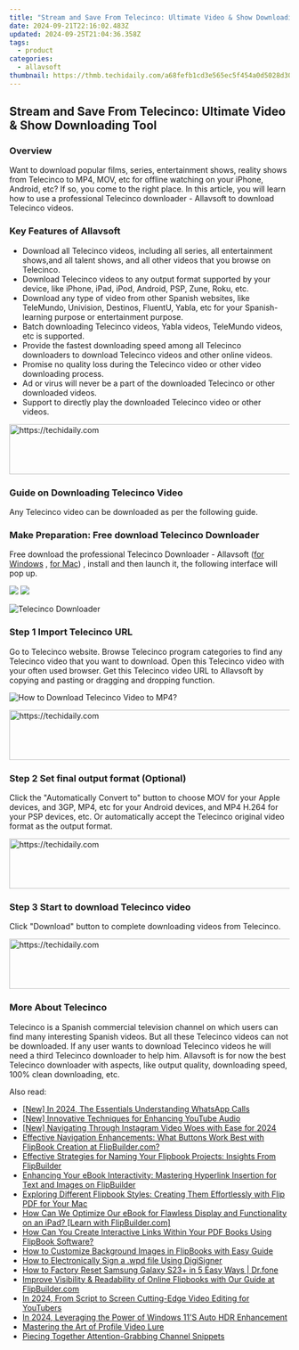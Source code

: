 ```yaml
---
title: "Stream and Save From Telecinco: Ultimate Video & Show Downloading Tool"
date: 2024-09-21T22:16:02.483Z
updated: 2024-09-25T21:04:36.358Z
tags:
  - product
categories:
  - allavsoft
thumbnail: https://thmb.techidaily.com/a68fefb1cd3e565ec5f454a0d5028d3000ec7ede8d478967f77735423a6ab539.jpg
---
```


## Stream and Save From Telecinco: Ultimate Video & Show Downloading Tool

### Overview

Want to download popular films, series, entertainment shows, reality shows from Telecinco to MP4, MOV, etc for offline watching on your iPhone, Android, etc? If so, you come to the right place. In this article, you will learn how to use a professional Telecinco downloader - Allavsoft to download Telecinco videos.

### Key Features of Allavsoft

* Download all Telecinco videos, including all series, all entertainment shows,and all talent shows, and all other videos that you browse on Telecinco.
* Download Telecinco videos to any output format supported by your device, like iPhone, iPad, iPod, Android, PSP, Zune, Roku, etc.
* Download any type of video from other Spanish websites, like TeleMundo, Univision, Destinos, FluentU, Yabla, etc for your Spanish-learning purpose or entertainment purpose.
* Batch downloading Telecinco videos, Yabla videos, TeleMundo videos, etc is supported.
* Provide the fastest downloading speed among all Telecinco downloaders to download Telecinco videos and other online videos.
* Promise no quality loss during the Telecinco video or other video downloading process.
* Ad or virus will never be a part of the downloaded Telecinco or other downloaded videos.
* Support to directly play the downloaded Telecinco video or other videos.

<!-- affiliate ads begin -->
<a href="https://appsumo.8odi.net/c/5597632/2043661/7443" target="_top" id="2043661">
  <img src="//a.impactradius-go.com/display-ad/7443-2043661" border="0" alt="https://techidaily.com" width="728" height="90"/>
</a>
<img height="0" width="0" src="https://appsumo.8odi.net/i/5597632/2043661/7443" style="position:absolute;visibility:hidden;" border="0" />
<!-- affiliate ads end -->

### Guide on Downloading Telecinco Video

Any Telecinco video can be downloaded as per the following guide.

### Make Preparation: Free download Telecinco Downloader

Free download the professional Telecinco Downloader - Allavsoft ([for Windows](https://tools.techidaily.com/allavsoft/products/) , [for Mac](https://tools.techidaily.com/allavsoft/products/)) , install and then launch it, the following interface will pop up.

[![](https://www.allavsoft.com/how-to/../images/how-to/free-download-win.jpg)](https://tools.techidaily.com/allavsoft/products/) [![](https://www.allavsoft.com/how-to/../images/how-to/free-download-mac.jpg)](https://tools.techidaily.com/allavsoft/products/)

![Telecinco Downloader](https://www.allavsoft.com/how-to/../images/allavsoft/screen-shot-600.jpg)

### Step 1 Import Telecinco URL

Go to Telecinco website. Browse Telecinco program categories to find any Telecinco video that you want to download. Open this Telecinco video with your often used browser. Get this Telecinco video URL to Allavsoft by copying and pasting or dragging and dropping function.

![How to Download Telecinco Video to MP4?](https://www.allavsoft.com/how-to/../images/how-to/download-rtmp-video/download-rtmp-video.jpg)

<!-- affiliate ads begin -->
<a href="https://appsumo.8odi.net/c/5597632/2043855/7443" target="_top" id="2043855">
  <img src="//a.impactradius-go.com/display-ad/7443-2043855" border="0" alt="https://techidaily.com" width="728" height="90"/>
</a>
<img height="0" width="0" src="https://appsumo.8odi.net/i/5597632/2043855/7443" style="position:absolute;visibility:hidden;" border="0" />
<!-- affiliate ads end -->

### Step 2 Set final output format (Optional)

Click the "Automatically Convert to" button to choose MOV for your Apple devices, and 3GP, MP4, etc for your Android devices, and MP4 H.264 for your PSP devices, etc. Or automatically accept the Telecinco original video format as the output format.

<!-- affiliate ads begin -->
<a href="https://ephamedtechinc.pxf.io/c/5597632/2145009/26400" target="_top" id="2145009">
  <img src="//a.impactradius-go.com/display-ad/26400-2145009" border="0" alt="https://techidaily.com" width="728" height="90"/>
</a>
<img height="0" width="0" src="https://ephamedtechinc.pxf.io/i/5597632/2145009/26400" style="position:absolute;visibility:hidden;" border="0" />
<!-- affiliate ads end -->

### Step 3 Start to download Telecinco video

Click "Download" button to complete downloading videos from Telecinco.

<!-- affiliate ads begin -->
<a href="https://ephamedtechinc.pxf.io/c/5597632/2137209/26400" target="_top" id="2137209">
  <img src="//a.impactradius-go.com/display-ad/26400-2137209" border="0" alt="https://techidaily.com" width="728" height="90"/>
</a>
<img height="0" width="0" src="https://ephamedtechinc.pxf.io/i/5597632/2137209/26400" style="position:absolute;visibility:hidden;" border="0" />
<!-- affiliate ads end -->

### More About Telecinco

Telecinco is a Spanish commercial television channel on which users can find many interesting Spanish videos. But all these Telecinco videos can not be downloaded. If any user wants to download Telecinco videos he will need a third Telecinco downloader to help him. Allavsoft is for now the best Telecinco downloader with aspects, like output quality, downloading speed, 100% clean downloading, etc.

<ins class="adsbygoogle"
     style="display:block"
     data-ad-format="autorelaxed"
     data-ad-client="ca-pub-7571918770474297"
     data-ad-slot="1223367746"></ins>

<ins class="adsbygoogle"
     style="display:block"
     data-ad-client="ca-pub-7571918770474297"
     data-ad-slot="8358498916"
     data-ad-format="auto"
     data-full-width-responsive="true"></ins>

<span class="atpl-alsoreadstyle">Also read:</span>
<div><ul>
<li><a href="https://fox-cloud.techidaily.com/new-in-2024-the-essentials-understanding-whatsapp-calls/"><u>[New] In 2024, The Essentials Understanding WhatsApp Calls</u></a></li>
<li><a href="https://youtube-zero.techidaily.com/nnovative-techniques-for-enhancing-youtube-audio/"><u>[New] Innovative Techniques for Enhancing YouTube Audio</u></a></li>
<li><a href="https://instagram-video-recordings.techidaily.com/new-navigating-through-instagram-video-woes-with-ease-for-2024/"><u>[New] Navigating Through Instagram Video Woes with Ease for 2024</u></a></li>
<li><a href="https://fox-search.techidaily.com/effective-navigation-enhancements-what-buttons-work-best-with-flipbook-creation-at-flipbuildercom/"><u>Effective Navigation Enhancements: What Buttons Work Best with FlipBook Creation at FlipBuilder.com?</u></a></li>
<li><a href="https://fox-search.techidaily.com/effective-strategies-for-naming-your-flipbook-projects-insights-from-flipbuilder/"><u>Effective Strategies for Naming Your Flipbook Projects: Insights From FlipBuilder</u></a></li>
<li><a href="https://fox-search.techidaily.com/enhancing-your-ebook-interactivity-mastering-hyperlink-insertion-for-text-and-images-on-flipbuilder/"><u>Enhancing Your eBook Interactivity: Mastering Hyperlink Insertion for Text and Images on FlipBuilder</u></a></li>
<li><a href="https://fox-search.techidaily.com/exploring-different-flipbook-styles-creating-them-effortlessly-with-flip-pdf-for-your-mac/"><u>Exploring Different Flipbook Styles: Creating Them Effortlessly with Flip PDF for Your Mac</u></a></li>
<li><a href="https://fox-search.techidaily.com/how-can-we-optimize-our-ebook-for-flawless-display-and-functionality-on-an-ipad-learn-with-flipbuildercom/"><u>How Can We Optimize Our eBook for Flawless Display and Functionality on an iPad? [Learn with FlipBuilder.com]</u></a></li>
<li><a href="https://fox-search.techidaily.com/how-can-you-create-interactive-links-within-your-pdf-books-using-flipbook-software/"><u>How Can You Create Interactive Links Within Your PDF Books Using FlipBook Software?</u></a></li>
<li><a href="https://fox-search.techidaily.com/how-to-customize-background-images-in-flipbooks-with-easy-guide/"><u>How to Customize Background Images in FlipBooks with Easy Guide</u></a></li>
<li><a href="https://blog-min.techidaily.com/how-to-electronically-sign-a-wpd-file-using-digisigner-by-ldigisigner-sign-a-word-sign-a-word/"><u>How to Electronically Sign a .wpd file Using DigiSigner</u></a></li>
<li><a href="https://techidaily.com/how-to-factory-reset-samsung-galaxy-s23plus-in-5-easy-ways-drfone-by-drfone-reset-android-reset-android/"><u>How to Factory Reset Samsung Galaxy S23+ in 5 Easy Ways | Dr.fone</u></a></li>
<li><a href="https://fox-search.techidaily.com/improve-visibility-and-readability-of-online-flipbooks-with-our-guide-at-flipbuildercom/"><u>Improve Visibility & Readability of Online Flipbooks with Our Guide at FlipBuilder.com</u></a></li>
<li><a href="https://youtube-blog.techidaily.com/24-from-script-to-screen-cutting-edge-video-editing-for-youtubers/"><u>In 2024, From Script to Screen Cutting-Edge Video Editing for YouTubers</u></a></li>
<li><a href="https://fox-hovers.techidaily.com/in-2024-leveraging-the-power-of-windows-11s-auto-hdr-enhancement/"><u>In 2024, Leveraging the Power of Windows 11'S Auto HDR Enhancement</u></a></li>
<li><a href="https://facebook-video-files.techidaily.com/mastering-the-art-of-profile-video-lure/"><u>Mastering the Art of Profile Video Lure</u></a></li>
<li><a href="https://youtube-sure.techidaily.com/ng-together-attention-grabbing-channel-snippets/"><u>Piecing Together Attention-Grabbing Channel Snippets</u></a></li>
</ul></div>


